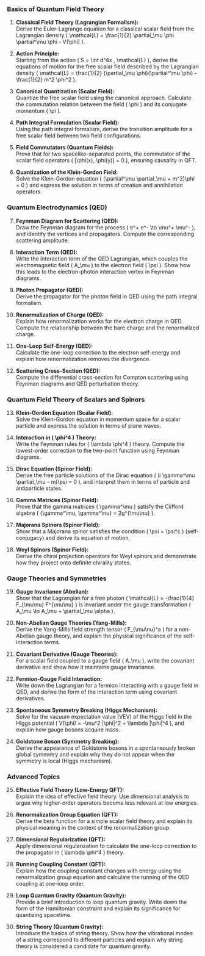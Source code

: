 ### Basics of Quantum Field Theory

1. **Classical Field Theory (Lagrangian Formalism):**  
   Derive the Euler-Lagrange equation for a classical scalar field from the Lagrangian density \( \mathcal{L} = \frac{1}{2} \partial_\mu \phi \partial^\mu \phi - V(\phi) \).

2. **Action Principle:**  
   Starting from the action \( S = \int d^4x \, \mathcal{L} \), derive the equations of motion for the free scalar field described by the Lagrangian density \( \mathcal{L} = \frac{1}{2} (\partial_\mu \phi)(\partial^\mu \phi) - \frac{1}{2} m^2 \phi^2 \).

3. **Canonical Quantization (Scalar Field):**  
   Quantize the free scalar field using the canonical approach. Calculate the commutation relation between the field \( \phi \) and its conjugate momentum \( \pi \).

4. **Path Integral Formulation (Scalar Field):**  
   Using the path integral formalism, derive the transition amplitude for a free scalar field between two field configurations.

5. **Field Commutators (Quantum Fields):**  
   Prove that for two spacelike-separated points, the commutator of the scalar field operators \( [\phi(x), \phi(y)] = 0 \), ensuring causality in QFT.

6. **Quantization of the Klein-Gordon Field:**  
   Solve the Klein-Gordon equation \( (\partial^\mu \partial_\mu + m^2)\phi = 0 \) and express the solution in terms of creation and annihilation operators.

### Quantum Electrodynamics (QED)

7. **Feynman Diagram for Scattering (QED):**  
   Draw the Feynman diagram for the process \( e^+ e^- \to \mu^+ \mu^- \), and identify the vertices and propagators. Compute the corresponding scattering amplitude.

8. **Interaction Term (QED):**  
   Write the interaction term of the QED Lagrangian, which couples the electromagnetic field \( A_\mu \) to the electron field \( \psi \). Show how this leads to the electron-photon interaction vertex in Feynman diagrams.

9. **Photon Propagator (QED):**  
   Derive the propagator for the photon field in QED using the path integral formalism.

10. **Renormalization of Charge (QED):**  
   Explain how renormalization works for the electron charge in QED. Compute the relationship between the bare charge and the renormalized charge.

11. **One-Loop Self-Energy (QED):**  
   Calculate the one-loop correction to the electron self-energy and explain how renormalization removes the divergence.

12. **Scattering Cross-Section (QED):**  
   Compute the differential cross-section for Compton scattering using Feynman diagrams and QED perturbation theory.

### Quantum Field Theory of Scalars and Spinors

13. **Klein-Gordon Equation (Scalar Field):**  
   Solve the Klein-Gordon equation in momentum space for a scalar particle and express the solution in terms of plane waves.

14. **Interaction in \( \phi^4 \) Theory:**  
   Write the Feynman rules for \( \lambda \phi^4 \) theory. Compute the lowest-order correction to the two-point function using Feynman diagrams.

15. **Dirac Equation (Spinor Field):**  
   Derive the free particle solutions of the Dirac equation \( (i \gamma^\mu \partial_\mu - m)\psi = 0 \), and interpret them in terms of particle and antiparticle states.

16. **Gamma Matrices (Spinor Field):**  
   Prove that the gamma matrices \( \gamma^\mu \) satisfy the Clifford algebra \( \{\gamma^\mu, \gamma^\nu\} = 2g^{\mu\nu} \).

17. **Majorana Spinors (Spinor Field):**  
   Show that a Majorana spinor satisfies the condition \( \psi = \psi^c \) (self-conjugacy) and derive its equation of motion.

18. **Weyl Spinors (Spinor Field):**  
   Derive the chiral projection operators for Weyl spinors and demonstrate how they project onto definite chirality states.

### Gauge Theories and Symmetries

19. **Gauge Invariance (Abelian):**  
   Show that the Lagrangian for a free photon \( \mathcal{L} = -\frac{1}{4} F_{\mu\nu} F^{\mu\nu} \) is invariant under the gauge transformation \( A_\mu \to A_\mu + \partial_\mu \alpha \).

20. **Non-Abelian Gauge Theories (Yang-Mills):**  
   Derive the Yang-Mills field strength tensor \( F_{\mu\nu}^a \) for a non-Abelian gauge theory, and explain the physical significance of the self-interaction terms.

21. **Covariant Derivative (Gauge Theories):**  
   For a scalar field coupled to a gauge field \( A_\mu \), write the covariant derivative and show how it maintains gauge invariance.

22. **Fermion-Gauge Field Interaction:**  
   Write down the Lagrangian for a fermion interacting with a gauge field in QED, and derive the form of the interaction term using covariant derivatives.

23. **Spontaneous Symmetry Breaking (Higgs Mechanism):**  
   Solve for the vacuum expectation value (VEV) of the Higgs field in the Higgs potential \( V(\phi) = -\mu^2 |\phi|^2 + \lambda |\phi|^4 \), and explain how gauge bosons acquire mass.

24. **Goldstone Boson (Symmetry Breaking):**  
   Derive the appearance of Goldstone bosons in a spontaneously broken global symmetry and explain why they do not appear when the symmetry is local (Higgs mechanism).

### Advanced Topics

25. **Effective Field Theory (Low-Energy QFT):**  
   Explain the idea of effective field theory. Use dimensional analysis to argue why higher-order operators become less relevant at low energies.

26. **Renormalization Group Equation (QFT):**  
   Derive the beta function for a simple scalar field theory and explain its physical meaning in the context of the renormalization group.

27. **Dimensional Regularization (QFT):**  
   Apply dimensional regularization to calculate the one-loop correction to the propagator in \( \lambda \phi^4 \) theory. 

28. **Running Coupling Constant (QFT):**  
   Explain how the coupling constant changes with energy using the renormalization group equation and calculate the running of the QED coupling at one-loop order.

29. **Loop Quantum Gravity (Quantum Gravity):**  
   Provide a brief introduction to loop quantum gravity. Write down the form of the Hamiltonian constraint and explain its significance for quantizing spacetime.

30. **String Theory (Quantum Gravity):**  
   Introduce the basics of string theory. Show how the vibrational modes of a string correspond to different particles and explain why string theory is considered a candidate for quantum gravity.
